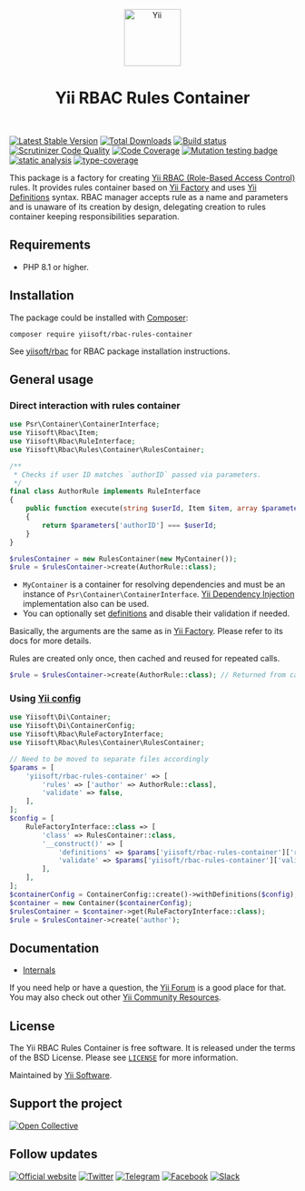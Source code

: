 <p align="center">
    <a href="https://github.com/yiisoft" target="_blank">
        <img src="https://yiisoft.github.io/docs/images/yii_logo.svg" height="100px" alt="Yii">
    </a>
    <h1 align="center">Yii RBAC Rules Container</h1>
    <br>
</p>

[![Latest Stable Version](https://poser.pugx.org/yiisoft/rbac-rules-container/v/stable.png)](https://packagist.org/packages/yiisoft/rbac-rules-container)
[![Total Downloads](https://poser.pugx.org/yiisoft/rbac-rules-container/downloads.png)](https://packagist.org/packages/yiisoft/rbac-rules-container)
[![Build status](https://github.com/yiisoft/rbac-rules-container/workflows/build/badge.svg)](https://github.com/yiisoft/rbac-rules-container/actions?query=workflow%3Abuild)
[![Scrutinizer Code Quality](https://scrutinizer-ci.com/g/yiisoft/rbac-rules-container/badges/quality-score.png?b=master)](https://scrutinizer-ci.com/g/yiisoft/rbac-rules-container/?branch=master)
[![Code Coverage](https://scrutinizer-ci.com/g/yiisoft/rbac-rules-container/badges/coverage.png?b=master)](https://scrutinizer-ci.com/g/yiisoft/rbac-rules-container/?branch=master)
[![Mutation testing badge](https://img.shields.io/endpoint?style=flat&url=https%3A%2F%2Fbadge-api.stryker-mutator.io%2Fgithub.com%2Fyiisoft%2Frbac-rules-container%2Fmaster)](https://dashboard.stryker-mutator.io/reports/github.com/yiisoft/rbac-rules-container/master)
[![static analysis](https://github.com/yiisoft/rbac-rules-container/workflows/static%20analysis/badge.svg)](https://github.com/yiisoft/rbac-rules-container/actions?query=workflow%3A%22static+analysis%22)
[![type-coverage](https://shepherd.dev/github/yiisoft/rbac-rules-container/coverage.svg)](https://shepherd.dev/github/yiisoft/rbac-rules-container)

This package is a factory for creating [Yii RBAC (Role-Based Access Control)](https://github.com/yiisoft/rbac) rules. It
provides rules container based on [Yii Factory](https://github.com/yiisoft/factory) and uses
[Yii Definitions](https://github.com/yiisoft/definitions) syntax. RBAC manager accepts rule as a name and parameters
and is unaware of its creation by design, delegating creation to rules container keeping responsibilities separation.

## Requirements

- PHP 8.1 or higher.

## Installation

The package could be installed with [Composer](https://getcomposer.org):

```shell
composer require yiisoft/rbac-rules-container
```

See [yiisoft/rbac](https://github.com/yiisoft/rbac) for RBAC package installation instructions.

## General usage

### Direct interaction with rules container

```php
use Psr\Container\ContainerInterface;
use Yiisoft\Rbac\Item;
use Yiisoft\Rbac\RuleInterface;
use Yiisoft\Rbac\Rules\Container\RulesContainer;

/**
 * Checks if user ID matches `authorID` passed via parameters.
 */
final class AuthorRule implements RuleInterface
{
    public function execute(string $userId, Item $item, array $parameters = []): bool
    {
        return $parameters['authorID'] === $userId;
    }
}

$rulesContainer = new RulesContainer(new MyContainer());
$rule = $rulesContainer->create(AuthorRule::class);
```

- `MyContainer` is a container for resolving dependencies and  must be an instance of
`Psr\Container\ContainerInterface`. [Yii Dependency Injection](https://github.com/yiisoft/di) implementation also can
be used.
- You can optionally set [definitions](https://github.com/yiisoft/definitions) and disable their validation if needed.

Basically, the arguments are the same as in [Yii Factory](https://github.com/yiisoft/factory). Please refer to its docs
for more details.

Rules are created only once, then cached and reused for repeated calls.

```php
$rule = $rulesContainer->create(AuthorRule::class); // Returned from cache
```

### Using [Yii config](https://github.com/yiisoft/config)

```php
use Yiisoft\Di\Container;
use Yiisoft\Di\ContainerConfig;
use Yiisoft\Rbac\RuleFactoryInterface;
use Yiisoft\Rbac\Rules\Container\RulesContainer;

// Need to be moved to separate files accordingly
$params = [
    'yiisoft/rbac-rules-container' => [
        'rules' => ['author' => AuthorRule::class],
        'validate' => false,
    ],
];
$config = [
    RuleFactoryInterface::class => [
        'class' => RulesContainer::class,
        '__construct()' => [
            'definitions' => $params['yiisoft/rbac-rules-container']['rules'],
            'validate' => $params['yiisoft/rbac-rules-container']['validate'],
        ],
    ],
];          
$containerConfig = ContainerConfig::create()->withDefinitions($config); 
$container = new Container($containerConfig);
$rulesContainer = $container->get(RuleFactoryInterface::class);        
$rule = $rulesContainer->create('author');
```

## Documentation

- [Internals](docs/internals.md)

If you need help or have a question, the [Yii Forum](https://forum.yiiframework.com/c/yii-3-0/63) is a good place for that.
You may also check out other [Yii Community Resources](https://www.yiiframework.com/community).

## License

The Yii RBAC Rules Container is free software. It is released under the terms of the BSD License.
Please see [`LICENSE`](./LICENSE.md) for more information.

Maintained by [Yii Software](https://www.yiiframework.com/).

## Support the project

[![Open Collective](https://img.shields.io/badge/Open%20Collective-sponsor-7eadf1?logo=open%20collective&logoColor=7eadf1&labelColor=555555)](https://opencollective.com/yiisoft)

## Follow updates

[![Official website](https://img.shields.io/badge/Powered_by-Yii_Framework-green.svg?style=flat)](https://www.yiiframework.com/)
[![Twitter](https://img.shields.io/badge/twitter-follow-1DA1F2?logo=twitter&logoColor=1DA1F2&labelColor=555555?style=flat)](https://twitter.com/yiiframework)
[![Telegram](https://img.shields.io/badge/telegram-join-1DA1F2?style=flat&logo=telegram)](https://t.me/yii3en)
[![Facebook](https://img.shields.io/badge/facebook-join-1DA1F2?style=flat&logo=facebook&logoColor=ffffff)](https://www.facebook.com/groups/yiitalk)
[![Slack](https://img.shields.io/badge/slack-join-1DA1F2?style=flat&logo=slack)](https://yiiframework.com/go/slack)
